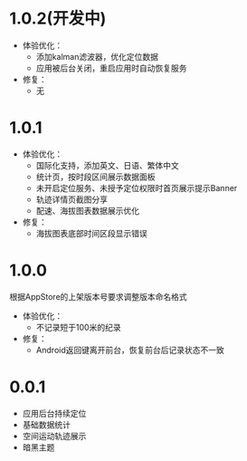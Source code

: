 # 1.0.2(开发中)

- 体验优化：
    - 添加kalman滤波器，优化定位数据
    - 应用被后台关闭，重启应用时自动恢复服务
- 修复：
    - 无

# 1.0.1

- 体验优化：
    - 国际化支持，添加英文、日语、繁体中文
    - 统计页，按时段区间展示数据面板
    - 未开启定位服务、未授予定位权限时首页展示提示Banner
    - 轨迹详情页截图分享
    - 配速、海拔图表数据展示优化
- 修复：
    - 海拔图表底部时间区段显示错误

# 1.0.0

根据AppStore的上架版本号要求调整版本命名格式

- 体验优化：
    - 不记录短于100米的纪录
- 修复：
    - Android返回键离开前台，恢复前台后记录状态不一致


# 0.0.1
- 应用后台持续定位
- 基础数据统计
- 空间运动轨迹展示
- 暗黑主题


